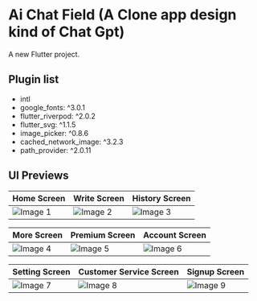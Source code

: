 # Ai Chat Field (A Clone app design kind of Chat Gpt)

A new Flutter project.

## Plugin list
 
* intl
* google_fonts: ^3.0.1
* flutter_riverpod: ^2.0.2
* flutter_svg: ^1.1.5
* image_picker: ^0.8.6
* cached_network_image: ^3.2.3
* path_provider: ^2.0.11

## UI Previews

| Home Screen | Write Screen| History Screen |
|--------------|--------------|--------------|
| ![Image 1](https://github.com/Impapon/ai-chat-field/assets/53019982/5f4a9fd0-b81f-44dc-b800-0043f702d4b3) | ![Image 2](https://github.com/Impapon/ai-chat-field/assets/53019982/bdeeb7c6-2c45-4b90-9681-632554d9458a) | ![Image 3](https://github.com/Impapon/ai-chat-field/assets/53019982/edbaea30-e29f-4052-bb73-3d606b19c60d) |

| More Screen | Premium Screen | Account Screen |
|--------------|--------------|--------------|
| ![Image 4](https://github.com/Impapon/ai-chat-field/assets/53019982/3559617d-cbfa-4102-a147-9701ced8f156) | ![Image 5](https://github.com/Impapon/ai-chat-field/assets/53019982/52f2651b-88ea-43a2-985a-865ba88263a7) | ![Image 6](https://github.com/Impapon/ai-chat-field/assets/53019982/24b3b7a6-6833-416e-ada2-c77c3af5be23) |

| Setting Screen| Customer Service Screen| Signup Screen|
|--------------|--------------|--------------|
| ![Image 7](https://github.com/Impapon/ai-chat-field/assets/53019982/32c85cac-6705-4cb9-9578-dd5d742c2e43) | ![Image 8](https://github.com/Impapon/ai-chat-field/assets/53019982/42732529-6d5d-4d7c-a239-7a2b799c15c0) | ![Image 9](https://github.com/Impapon/ai-chat-field/assets/53019982/1cfd9234-d17d-497c-8652-aee1580f569b) |
